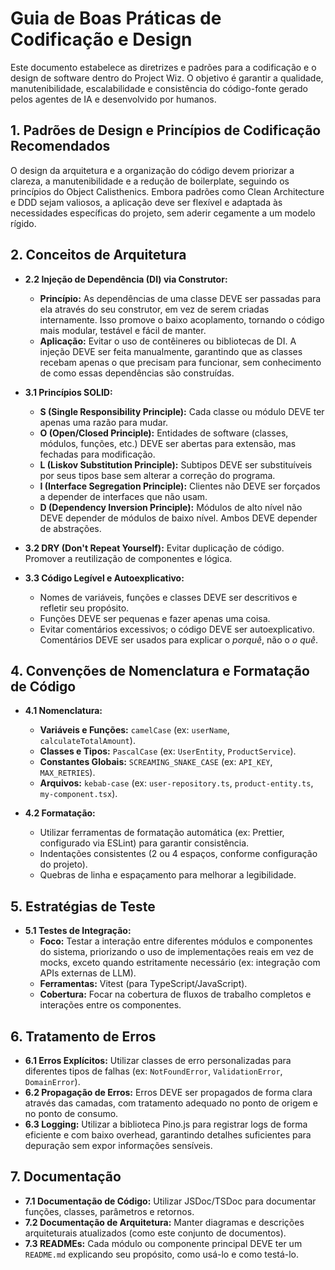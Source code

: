 # Guia de Boas Práticas de Codificação e Design

Este documento estabelece as diretrizes e padrões para a codificação e o design de software dentro do Project Wiz. O objetivo é garantir a qualidade, manutenibilidade, escalabilidade e consistência do código-fonte gerado pelos agentes de IA e desenvolvido por humanos.

## 1. Padrões de Design e Princípios de Codificação Recomendados

O design da arquitetura e a organização do código devem priorizar a clareza, a manutenibilidade e a redução de boilerplate, seguindo os princípios do Object Calisthenics. Embora padrões como Clean Architecture e DDD sejam valiosos, a aplicação deve ser flexível e adaptada às necessidades específicas do projeto, sem aderir cegamente a um modelo rígido.

## 2. Conceitos de Arquitetura

*   **2.2 Injeção de Dependência (DI) via Construtor:**
    *   **Princípio:** As dependências de uma classe DEVE ser passadas para ela através do seu construtor, em vez de serem criadas internamente. Isso promove o baixo acoplamento, tornando o código mais modular, testável e fácil de manter.
    *   **Aplicação:** Evitar o uso de contêineres ou bibliotecas de DI. A injeção DEVE ser feita manualmente, garantindo que as classes recebam apenas o que precisam para funcionar, sem conhecimento de como essas dependências são construídas.



*   **3.1 Princípios SOLID:**
    *   **S (Single Responsibility Principle):** Cada classe ou módulo DEVE ter apenas uma razão para mudar.
    *   **O (Open/Closed Principle):** Entidades de software (classes, módulos, funções, etc.) DEVE ser abertas para extensão, mas fechadas para modificação.
    *   **L (Liskov Substitution Principle):** Subtipos DEVE ser substituíveis por seus tipos base sem alterar a correção do programa.
    *   **I (Interface Segregation Principle):** Clientes não DEVE ser forçados a depender de interfaces que não usam.
    *   **D (Dependency Inversion Principle):** Módulos de alto nível não DEVE depender de módulos de baixo nível. Ambos DEVE depender de abstrações.

*   **3.2 DRY (Don't Repeat Yourself):** Evitar duplicação de código. Promover a reutilização de componentes e lógica.

*   **3.3 Código Legível e Autoexplicativo:**
    *   Nomes de variáveis, funções e classes DEVE ser descritivos e refletir seu propósito.
    *   Funções DEVE ser pequenas e fazer apenas uma coisa.
    *   Evitar comentários excessivos; o código DEVE ser autoexplicativo. Comentários DEVE ser usados para explicar o *porquê*, não o *o quê*.

## 4. Convenções de Nomenclatura e Formatação de Código

*   **4.1 Nomenclatura:**
    *   **Variáveis e Funções:** `camelCase` (ex: `userName`, `calculateTotalAmount`).
    *   **Classes e Tipos:** `PascalCase` (ex: `UserEntity`, `ProductService`).
    *   **Constantes Globais:** `SCREAMING_SNAKE_CASE` (ex: `API_KEY`, `MAX_RETRIES`).
    *   **Arquivos:** `kebab-case` (ex: `user-repository.ts`, `product-entity.ts`, `my-component.tsx`).

*   **4.2 Formatação:**
    *   Utilizar ferramentas de formatação automática (ex: Prettier, configurado via ESLint) para garantir consistência.
    *   Indentações consistentes (2 ou 4 espaços, conforme configuração do projeto).
    *   Quebras de linha e espaçamento para melhorar a legibilidade.

## 5. Estratégias de Teste

*   **5.1 Testes de Integração:**
    *   **Foco:** Testar a interação entre diferentes módulos e componentes do sistema, priorizando o uso de implementações reais em vez de mocks, exceto quando estritamente necessário (ex: integração com APIs externas de LLM).
    *   **Ferramentas:** Vitest (para TypeScript/JavaScript).
    *   **Cobertura:** Focar na cobertura de fluxos de trabalho completos e interações entre os componentes.

## 6. Tratamento de Erros

*   **6.1 Erros Explícitos:** Utilizar classes de erro personalizadas para diferentes tipos de falhas (ex: `NotFoundError`, `ValidationError`, `DomainError`).
*   **6.2 Propagação de Erros:** Erros DEVE ser propagados de forma clara através das camadas, com tratamento adequado no ponto de origem e no ponto de consumo.
*   **6.3 Logging:** Utilizar a biblioteca Pino.js para registrar logs de forma eficiente e com baixo overhead, garantindo detalhes suficientes para depuração sem expor informações sensíveis.

## 7. Documentação

*   **7.1 Documentação de Código:** Utilizar JSDoc/TSDoc para documentar funções, classes, parâmetros e retornos.
*   **7.2 Documentação de Arquitetura:** Manter diagramas e descrições arquiteturais atualizados (como este conjunto de documentos).
*   **7.3 READMEs:** Cada módulo ou componente principal DEVE ter um `README.md` explicando seu propósito, como usá-lo e como testá-lo.
